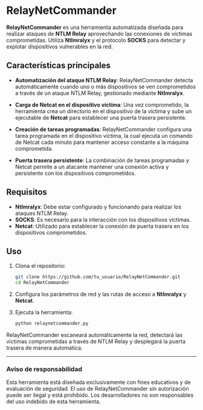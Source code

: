 # RelayNetCommander

**RelayNetCommander** es una herramienta automatizada diseñada para realizar ataques de **NTLM Relay** aprovechando las conexiones de víctimas comprometidas. Utiliza **Ntlmralyx** y el protocolo **SOCKS** para detectar y explotar dispositivos vulnerables en la red.

## Características principales

- **Automatización del ataque NTLM Relay**: RelayNetCommander detecta automáticamente cuando uno o más dispositivos se ven comprometidos a través de un ataque NTLM Relay, gestionado mediante **Ntlmralyx**.
  
- **Carga de Netcat en el dispositivo víctima**: Una vez comprometido, la herramienta crea un directorio en el dispositivo de la víctima y sube un ejecutable de **Netcat** para establecer una puerta trasera persistente.

- **Creación de tareas programadas**: RelayNetCommander configura una tarea programada en el dispositivo víctima, la cual ejecuta un comando de Netcat cada minuto para mantener acceso constante a la máquina comprometida.

- **Puerta trasera persistente**: La combinación de tareas programadas y Netcat permite a un atacante mantener una conexión activa y persistente con los dispositivos comprometidos.

## Requisitos

- **Ntlmralyx**: Debe estar configurado y funcionando para realizar los ataques NTLM Relay.
- **SOCKS**: Es necesario para la interacción con los dispositivos víctimas.
- **Netcat**: Utilizado para establecer la conexión de puerta trasera en los dispositivos comprometidos.

## Uso

1. Clona el repositorio:

    ```bash
    git clone https://github.com/tu_usuario/RelayNetCommander.git
    cd RelayNetCommander
    ```

2. Configura los parámetros de red y las rutas de acceso a **Ntlmralyx** y **Netcat**.

3. Ejecuta la herramienta:

    ```bash
    python relaynetcommander.py
    ```

RelayNetCommander escaneará automáticamente la red, detectará las víctimas comprometidas a través de NTLM Relay y desplegará la puerta trasera de manera automática.

---

### Aviso de responsabilidad

Esta herramienta está diseñada exclusivamente con fines educativos y de evaluación de seguridad. El uso de RelayNetCommander sin autorización puede ser ilegal y está prohibido. Los desarrolladores no son responsables del uso indebido de esta herramienta.

